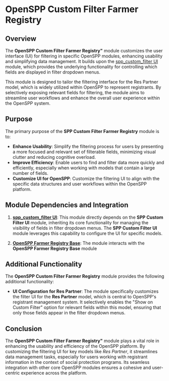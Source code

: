 # OpenSPP Custom Filter Farmer Registry

## Overview

The **OpenSPP Custom Filter Farmer Registry"** module customizes the user interface (UI) for filtering in specific OpenSPP modules, enhancing usability and simplifying data management. It builds upon the [spp_custom_filter UI](spp_custom_filter_ui) module, which provides the underlying functionality for controlling which fields are displayed in filter dropdown menus.

This module is designed to tailor the filtering interface for the Res Partner model, which is widely utilized within OpenSPP to represent registrants. By selectively exposing relevant fields for filtering, the module aims to streamline user workflows and enhance the overall user experience within the OpenSPP system.

## Purpose

The primary purpose of the **SPP Custom Filter Farmer Registry** module is to:

* **Enhance Usability**: Simplify the filtering process for users by presenting a more focused and relevant set of filterable fields, minimizing visual clutter and reducing cognitive overload.
* **Improve Efficiency**: Enable users to find and filter data more quickly and efficiently, especially when working with models that contain a large number of fields.
* **Customize UI for OpenSPP**: Customize the filtering UI to align with the specific data structures and user workflows within the OpenSPP platform.

## Module Dependencies and Integration

1. **[spp_custom_filter UI](spp_custom_filter_ui)**: This module directly depends on the **SPP Custom Filter UI** module, inheriting its core functionality for managing the visibility of fields in filter dropdown menus. The **SPP Custom Filter UI** module leverages this capability to configure the UI for specific models.

2. **[OpenSPP Farmer Registry Base](spp_farmer_registry_base)**: The module interacts with the **OpenSPP Farmer Registry Base** module

## Additional Functionality

The **OpenSPP Custom Filter Farmer Registry** module provides the following additional functionality:

* **UI Configuration for Res Partner**:  The module specifically customizes the filter UI for the **Res Partner** model, which is central to OpenSPP's registrant management system.  It selectively enables the "Show on Custom Filter" option for relevant fields within this model, ensuring that only those fields appear in the filter dropdown menus.

## Conclusion

The **OpenSPP Custom Filter Farmer Registry"** module plays a vital role in enhancing the usability and efficiency of the OpenSPP platform. By customizing the filtering UI for key models like *Res Partner*, it streamlines data management tasks, especially for users working with registrant information in the context of social protection programs. Its seamless integration with other core OpenSPP modules ensures a cohesive and user-centric experience across the platform.
